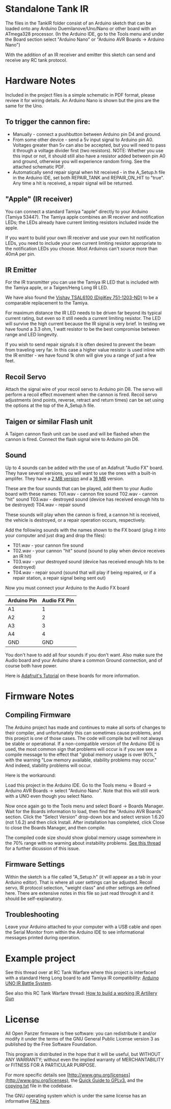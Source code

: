 # Standalone Tank IR 

The files in the TankIR folder consist of an Arduino sketch that can be loaded onto any Arduino Duemilanove/Uno/Nano or other board with an ATmega328 processor. (In the Arduino IDE, go to the Tools menu and under the Board section select "Arduino Nano" or "Arduino AVR Boards -> Arduino Nano")

With the addition of an IR receiver and emitter this sketch can send and receive any RC tank protocol. 

# Hardware Notes 
Included in the project files is a simple schematic in PDF format, please review it for wiring details. An Arduino Nano is shown but the pins are the same for the Uno.

## To trigger the cannon fire:
  * Manually - connect a pushbutton between Arduino pin D4 and ground.
  * From some other device - send a 5v input signal to Arduino pin A0. Voltages greater than 5v can also be accepted, but you will need to pass it through a voltage divider first (two resistors). NOTE: Whether you use this input or not, it should still also have a resistor added between pin A0 and ground, otherwise you will experience random firing. See the attached schematic PDF.
  * Automatically send repair signal when hit received - in the A_Setup.h file in the Arduino IDE, set both REPAIR_TANK and REPAIR_ON_HIT to "true". Any time a hit is received, a repair signal will be returned.

## "Apple" (IR receiver)
You can connect a standard Tamiya "apple" directly to your Arduino (Tamiya 53447). The Tamiya apple combines an IR receiver and notification LEDs; the LEDs already have current limiting resistors included inside the apple.

If you want to build your own IR receiver and use your own hit notification LEDs, you need to include your own current limiting resistor appropriate to the notification LEDs you choose. Most Arduinos can't source more than 40mA per pin.

## IR Emitter
For the IR transmitter you can use the Tamiya IR LED that is included with the Tamiya apple, or a Taigen/Heng Long IR LED.

We have also found the [Vishay TSAL6100 (DigiKey 751-1203-ND)](https://www.digikey.com/en/products/detail/TSAL6100/751-1203-ND/1681338) to be a comparable replacement to the Tamiya.

For maximum distance the IR LED needs to be driven far beyond its typical current rating, but even so it still needs a current limiting resistor. The LED will survive the high current because the IR signal is very brief. In testing we have found a 3.3 ohm, 1 watt resistor to be the best compromise between range and LED longevity.

If you wish to send repair signals it is often desired to prevent the beam from traveling very far. In this case a higher value resistor is used inline with the IR emitter - we have found 1k ohm will give you a range of just a few feet.

## Recoil Servo
Attach the signal wire of your recoil servo to Arduino pin D8. The servo will perform a recoil effect movement when the cannon is fired. Recoil servo adjustments (end points, reverse, retract and return times) can be set using the options at the top of the A_Setup.h file.

## Taigen or similar Flash unit
A Taigen cannon flash unit can be used and will be flashed when the cannon is fired. Connect the flash signal wire to Arduino pin D6.

## Sound
Up to 4 sounds can be added with the use of an Adafruit "Audio FX" board. They have several versions, you will want to use the ones with a built-in amplifer. They have a [2 MB version](https://www.adafruit.com/product/2210) and a [16 MB](https://www.adafruit.com/product/2217) version.

These are the four sounds that can be played, add them to your Audio board with these names:
T01.wav - cannon fire sound
T02.wav - cannon "hit" sound
T03.wav - destroyed sound (device has received enough hits to be destroyed)
T04.wav - repair sound

These sounds will play when the cannon is fired, a cannon hit is received, the vehicle is destroyed, or a repair operation occurs, respectively.

Add the following sounds with the names shown to the FX board (plug it into your computer and just drag and drop the files): 
  * T01.wav - your cannon fire sound
  * T02.wav - your cannon "hit" sound (sound to play when device receives an IR hit)
  * T03.wav - your destroyed sound (device has received enough hits to be destroyed)
  * T04.wav - repair sound (sound that will play if being repaired, or if a repair station, a repair signal being sent out)

Now you must connect your Arduino to the Audio FX board

| Arduino Pin   | Audio FX Pin  |
| ------------- |---------------|
| A1      | 1 |
| A2      | 2 |
| A3      | 3 |
| A4      | 4 |
| GND     | GND |

You don't have to add all four sounds if you don't want. Also make sure the Audio board and your Arduino share a common Ground connection, and of course both have power.

Here is [Adafruit's Tutorial](https://learn.adafruit.com/adafruit-audio-fx-sound-board/overview) on these boards for more information.


# Firmware Notes

## Compiling Firmware
The Arduino project has made and continues to make all sorts of changes to their compiler, and unfortunately this can sometimes cause problems, and this proejct is one of those cases. The code will compile but will not always be stable or operational. If a non-compatible version of the Arduino IDE is used, the most common sign that problems will occur is if you see see a compile message to the effect that "global memory usage is over 90%," with the warning "Low memory available, stability problems may occur." And indeed, stability problems will occur.

Here is the workaround:

Load this project in the Arduino IDE. Go to the Tools menu -> Board -> Arduino AVR Boards -> select "Arduino Nano". Note that this will still work with a UNO even though you select Nano.

Now once again go to the Tools menu and select Board -> Boards Manager. Wait for the Boards information to load, then find the "Arduino AVR Boards" section. Click the "Select Version" drop-down box and select version 1.6.20 (not 1.6.2) and then click Install. After installation has completed, click Close to close the Boards Manager, and then compile.

The compiled code size should show global memory usage somewhere in the 70% range with no warning about instability problems. [See this thread](https://openpanzer.org/forum/index.php?topic=19.0) for a further dicussion of this issue. 

## Firmware Settings
Within the sketch is a file called "A_Setup.h" (it will appear as a tab in your Arduino editor). That is where all user settings can be adjusted. Recoil servo, IR protocol selection, "weight class" and other settings are defined here. There are extensive notes in this file so just read through it and it should be self-explanatory. 

## Troubleshooting
Leave your Arduino attached to your computer with a USB cable and open the Serial Monitor from within the Arduino IDE to see informational messages printed during operation.


# Example project
See this thread over at RC Tank Warfare where this project is interfaced with a standard Heng Long board to add Tamiya IR compatibility: [Arduino UNO IR Battle System](https://www.rctankwarfare.co.uk/forums/viewtopic.php?f=81&t=21941).

See also this RC Tank Warfare thread: [How to build a working IR Artillery Gun](https://www.rctankwarfare.co.uk/forums/viewtopic.php?f=208&t=22849)


# License
All Open Panzer firmware is free software: you can redistribute it and/or modify it under the terms of the GNU General Public License version 3 as published by the Free Software Foundation.

This program is distributed in the hope that it will be useful, but WITHOUT ANY WARRANTY; without even the implied warranty of MERCHANTABILITY or FITNESS FOR A PARTICULAR PURPOSE. 

For more specific details see [http://www.gnu.org/licenses](http://www.gnu.org/licenses), the [Quick Guide to GPLv3.](http://www.gnu.org/licenses/quick-guide-gplv3.html) and the [copying.txt](https://github.com/OpenPanzerProject/TCB/blob/master/COPYING.txt) file in the codebase.

The GNU operating system which is under the same license has an informative [FAQ here](http://www.gnu.org/licenses/gpl-faq.html).
